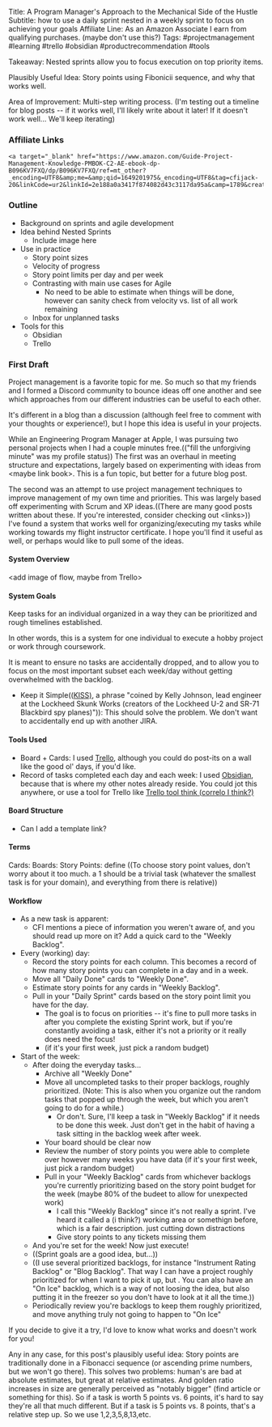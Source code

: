 Title: A Program Manager's Approach to the Mechanical Side of the Hustle
Subtitle: how to use a daily sprint nested in a weekly sprint to focus on achieving your goals
Affiliate Line: As an Amazon Associate I earn from qualifying purchases. (maybe don't use this?)
Tags: #projectmanagement #learning #trello #obsidian #productrecommendation #tools


Takeaway: Nested sprints allow you to focus execution on top priority items.

Plausibly Useful Idea: Story points using Fibonicii sequence, and why that works well.

Area of Improvement: Multi-step writing process. (I'm testing out a timeline for blog posts -- if it works well, I'll likely write about it later! If it doesn't work well... We'll keep iterating)

### Affiliate Links
```
<a target="_blank" href="https://www.amazon.com/Guide-Project-Management-Knowledge-PMBOK-C2-AE-ebook-dp-B096KV7FXQ/dp/B096KV7FXQ/ref=mt_other?_encoding=UTF8&amp;me=&amp;qid=1649201975&_encoding=UTF8&tag=cfijack-20&linkCode=ur2&linkId=2e188a0a3417f874082d43c3117da95a&camp=1789&creative=9325">PMBOK</a>
```

### Outline
* Background on sprints and agile development
* Idea behind Nested Sprints
	* Include image here
* Use in practice
	* Story point sizes
	* Velocity of progress
	* Story point limits per day and per week
	* Contrasting with main use cases for Agile
		* No need to be able to estimate when things will be done, however can sanity check from velocity vs. list of all work remaining
	* Inbox for unplanned tasks
* Tools for this
	* Obsidian
	* Trello



### First Draft
Project management is a favorite topic for me. So much so that my friends and I formed a Discord community to bounce ideas off one another and see which approaches from our different industries can be useful to each other.

It's different in a blog than a discussion (although feel free to comment with your thoughts or experience!), but I hope this idea is useful in your projects.

While an Engineering Program Manager at Apple, I was pursuing two personal projects when I had a couple minutes free.(("fill the unforgiving minute" was my profile status)) The first was an overhaul in meeting structure and expectations, largely based on experimenting with ideas from \<maybe link book\>. This is a fun topic, but better for a future blog post.

The second was an attempt to use project management techniques to improve management of my own time and priorities. This was largely based off experimenting with Scrum and XP ideas.((There are many good posts written about these. If you're interested, consider checking out \<links\>)) I've found a system that works well for organizing/executing my tasks while working towards my flight instructor certificate. I hope you'll find it useful as well, or perhaps would like to pull some of the ideas.

#### System Overview
\<add image of flow, maybe from Trello\>

#### System Goals
Keep tasks for an individual organized in a way they can be prioritized and rough timelines established.

In other words, this is a system for one individual to execute a hobby project or work through coursework.

It is meant to ensure no tasks are accidentally dropped, and to allow you to focus on the most important subset each week/day without getting overwhelmed with the backlog.

* Keep it Simple(([KISS)](https://en.wikipedia.org/wiki/KISS_principle), a phrase "coined by Kelly Johnson, lead engineer at the Lockheed Skunk Works (creators of the Lockheed U-2 and SR-71 Blackbird spy planes)")): This should solve the problem. We don't want to accidentally end up with another JIRA.

#### Tools Used
* Board + Cards: I used [Trello](), although you could do post-its on a wall like the good ol' days, if you'd like.
* Record of tasks completed each day and each week: I used [Obsidian](), because that is where my other notes already reside. You could jot this anywhere, or use a tool for Trello like [Trello tool think (correlo I think?)]()

#### Board Structure
* Can I add a template link?

#### Terms
Cards: 
Boards:
Story Points: define ((To choose story point values, don't worry about it too much. a 1 should be a trivial task (whatever the smallest task is for your domain), and everything from there is relative))

#### Workflow
* As a new task is apparent:
	* CFI mentions a piece of information you weren't aware of, and you should read up more on it? Add a quick card to the "Weekly Backlog".
* Every (working) day: 
	* Record the story points for each column. This becomes a record of how many story points you can complete in a day and in a week.
	* Move all "Daily Done" cards to "Weekly Done".
	* Estimate story points for any cards in "Weekly Backlog".
	* Pull in your "Daily Sprint" cards based on the story point limit you have for the day.
		* The goal is to focus on priorities -- it's fine to pull more tasks in after you complete the existing Sprint work, but if you're constantly avoiding a task, either it's not a priority or it really does need the focus!
		* (if it's your first week, just pick a random budget)
* Start of the week:
	* After doing the everyday tasks...
		* Archive all  "Weekly Done"
		* Move all uncompleted tasks to their proper backlogs, roughly prioritized. (Note: This is also when you organize out the random tasks that popped up through the week, but which you aren't going to do for a while.)
			* Or don't. Sure, I'll keep a task in "Weekly Backlog" if it needs to be done this week. Just don't get in the habit of having a task sitting in the backlog week after week.
		* Your board should be clear now
		* Review the number of story points you were able to complete over however many weeks you have data (if it's your first week, just pick a random budget)
		* Pull in your "Weekly Backlog" cards from whichever backlogs you're currently prioritizing based on the story point budget for the week (maybe 80% of the budeet to allow for unexpected work)
			* I call this "Weekly Backlog" since it's not really a sprint. I've heard it called a (i think?) working area or somethign before, which is a fair description. just cutting down distractions
			* Give story points to any tickets missing them
	* And you're set for the week! Now just execute!
	* ((Sprint goals are a good idea, but...))
	* ((I use several prioritized backlogs, for instance "Instrument Rating Backlog" or "Blog Backlog". That way I can have a project roughly prioritized for when I want to pick it up, but . You can also have an "On Ice" backlog, which is a way of not loosing the idea, but also putting it in the freezer so you don't have to look at it all the time.))
	* Periodically review you're backlogs to keep them roughly prioritized, and move anything truly not going to happen to "On Ice"

If you decide to give it a try, I'd love to know what works and doesn't work for you!

Any in any case, for this post's plausibly useful idea: Story points are traditionally done in a Fibonacci sequence (or ascending prime numbers, but we won't go there). This solves two problems: human's are bad at absolute estimates, but great at relative estimates. And golden ratio increases in size are generally perceived as "notably bigger" (find article or something for this). So if a task is worth 5 points vs. 6 points, it's hard to say they're all that much different. But if a task is 5 points vs. 8 points, that's a relative step up. So we use 1,2,3,5,8,13,etc.